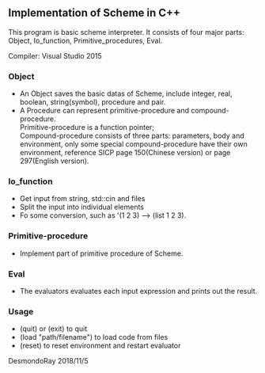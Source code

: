 ## Implementation of Scheme in C++

This program is basic scheme interpreter. It consists of four major parts: Object, Io_function, Primitive_procedures, Eval.  

Compiler: Visual Studio 2015

### Object 
- An Object saves the basic datas of Scheme, include integer, real, boolean, string(symbol), procedure and pair.  
- A Procedure can represent primitive-procedure and compound-procedure.  
Primitive-procedure is a function pointer;  
Compound-procedure consists of three parts: parameters, body and environment, only some special compound-procedure have their own environment, reference SICP page 150(Chinese version) or page 297(English version).

### Io_function
- Get input from string, std::cin and files
- Split the input into individual elements
- Fo some conversion, such as '(1 2 3) --> (list 1 2 3).

### Primitive-procedure
- Implement part of primitive procedure of Scheme.

### Eval
- The evaluators evaluates each input expression and prints out the result.

### Usage
- (quit) or (exit) to quit
- (load "path/filename") to load code from files
- (reset) to reset environment and restart evaluator


DesmondoRay
2018/11/5
